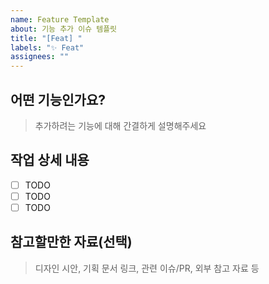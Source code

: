 ```yaml
---
name: Feature Template
about: 기능 추가 이슈 템플릿
title: "[Feat] "
labels: "✨ Feat"
assignees: ""
---
```


## 어떤 기능인가요?

> 추가하려는 기능에 대해 간결하게 설명해주세요

## 작업 상세 내용

- [ ] TODO
- [ ] TODO
- [ ] TODO

## 참고할만한 자료(선택)

> 디자인 시안, 기획 문서 링크, 관련 이슈/PR, 외부 참고 자료 등
